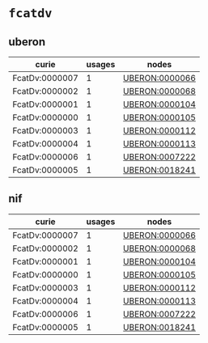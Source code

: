 # `fcatdv`

## uberon

| curie          |   usages | nodes                                                           |
|----------------|----------|-----------------------------------------------------------------|
| FcatDv:0000007 |        1 | [UBERON:0000066](http://purl.obolibrary.org/obo/UBERON_0000066) |
| FcatDv:0000002 |        1 | [UBERON:0000068](http://purl.obolibrary.org/obo/UBERON_0000068) |
| FcatDv:0000001 |        1 | [UBERON:0000104](http://purl.obolibrary.org/obo/UBERON_0000104) |
| FcatDv:0000000 |        1 | [UBERON:0000105](http://purl.obolibrary.org/obo/UBERON_0000105) |
| FcatDv:0000003 |        1 | [UBERON:0000112](http://purl.obolibrary.org/obo/UBERON_0000112) |
| FcatDv:0000004 |        1 | [UBERON:0000113](http://purl.obolibrary.org/obo/UBERON_0000113) |
| FcatDv:0000006 |        1 | [UBERON:0007222](http://purl.obolibrary.org/obo/UBERON_0007222) |
| FcatDv:0000005 |        1 | [UBERON:0018241](http://purl.obolibrary.org/obo/UBERON_0018241) |

## nif

| curie          |   usages | nodes                                                           |
|----------------|----------|-----------------------------------------------------------------|
| FcatDv:0000007 |        1 | [UBERON:0000066](http://purl.obolibrary.org/obo/UBERON_0000066) |
| FcatDv:0000002 |        1 | [UBERON:0000068](http://purl.obolibrary.org/obo/UBERON_0000068) |
| FcatDv:0000001 |        1 | [UBERON:0000104](http://purl.obolibrary.org/obo/UBERON_0000104) |
| FcatDv:0000000 |        1 | [UBERON:0000105](http://purl.obolibrary.org/obo/UBERON_0000105) |
| FcatDv:0000003 |        1 | [UBERON:0000112](http://purl.obolibrary.org/obo/UBERON_0000112) |
| FcatDv:0000004 |        1 | [UBERON:0000113](http://purl.obolibrary.org/obo/UBERON_0000113) |
| FcatDv:0000006 |        1 | [UBERON:0007222](http://purl.obolibrary.org/obo/UBERON_0007222) |
| FcatDv:0000005 |        1 | [UBERON:0018241](http://purl.obolibrary.org/obo/UBERON_0018241) |

